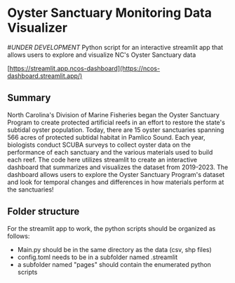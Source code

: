 
# Oyster Sanctuary Monitoring Data Visualizer
#*UNDER DEVELOPMENT* 
Python script for an interactive streamlit app that allows users to explore and visualize NC's Oyster Sanctuary data

[https://streamlit.app.ncos-dashboard](https://ncos-dashboard.streamlit.app/)

## Summary
North Carolina's Division of Marine Fisheries began the Oyster Sanctuary Program to create protected artificial reefs in an effort to restore the state's subtidal oyster population. 
Today, there are 15 oyster sanctuaries spanning 566 acres of protected subtidal habitat in Pamlico Sound. 
Each year, biologists conduct SCUBA surveys to collect oyster data on the performance of each sanctuary and the various materials used to build each reef. 
The code here utilizes streamlit to create an interactive dashboard that summarizes and visualizes the dataset from 2019-2023. 
The dashboard allows users to explore the Oyster Sanctuary Program's dataset and look for temporal changes and differences in how materials perform at the sanctuaries!

## Folder structure
For the streamlit app to work, the python scripts should be organized as follows:
- Main.py should be in the same directory as the data (csv, shp files)
- config.toml needs to be in a subfolder named .streamlit
- a subfolder named "pages" should contain the enumerated python scripts
